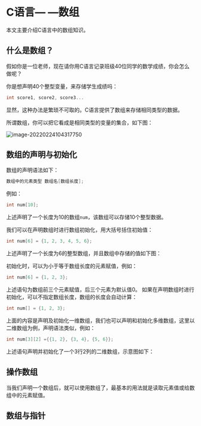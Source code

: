 # C语言— —数组
本文主要介绍C语言中的数组知识。

## 什么是数组？
假如你是一位老师，现在请你用C语言记录班级40位同学的数学成绩，你会怎么做呢？

你是想声明40个整型变量，来存储学生成绩吗：
```c
int score1, score2, score3...
```
显然，这种办法是繁琐不可取的。C语言提供了数组来存储相同类型的数据。

所谓数组，你可以把它看成是相同类型的变量的集合，如下图：

![image-20220224104317750](C:\Users\Administrator\Desktop\doc-site\docs\C\img\C语言-数组\image-20220224104317750.png)

## 数组的声明与初始化
数组的声明语法如下：
```c
数组中的元素类型 数组名[数组长度];
```
例如：
```c
int num[10];
```
上述声明了一个长度为10的数组`num`，该数组可以存储10个整型数据。

我们可以在声明数组时进行数组初始化，用大括号括住初始值：
```c
int num[6] = {1, 2, 3, 4, 5, 6};
```
上述声明了一个长度为6的整型数组，并且数组中存储的值如下图：

初始化时，可以为小于等于数组长度的元素赋值，例如：
```c
int num[6] = {1, 2, 3};
```
上述语句为数组前三个元素赋值，后三个元素为默认值0。
如果在声明数组时进行初始化，可以不指定数组长度，数组的长度会自动计算：
```c
int num[] = {1, 2, 3};
```
上面的内容是声明及初始化一维数组，我们也可以声明和初始化多维数组，这里以二维数组为例，声明语法类似，例如：
```c
int num[3][2] ={{1, 2}, {3, 4}, {5, 6}};
```
上述语句声明并初始化了一个3行2列的二维数组，示意图如下：



## 操作数组
当我们声明一个数组后，就可以使用数组了，最基本的用法就是读取元素值或给数组中的元素赋值。

## 数组与指针
